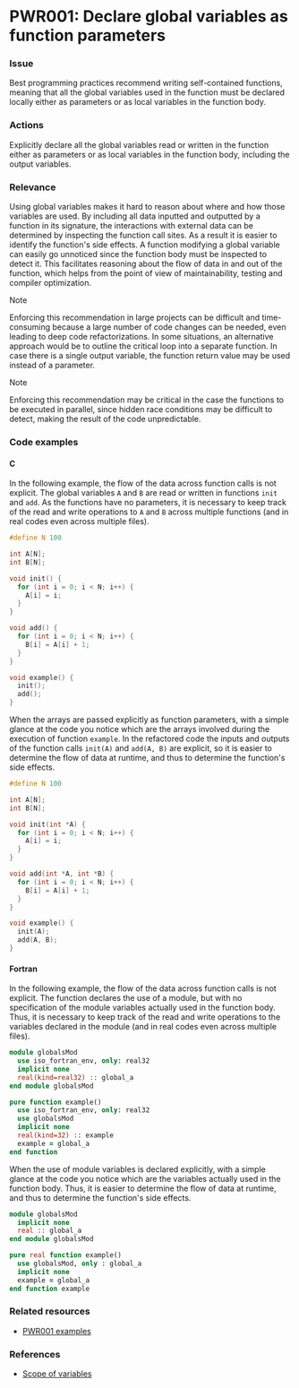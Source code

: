 # PWR001: Declare global variables as function parameters

### Issue

Best programming practices recommend writing self-contained functions, meaning
that all the global variables used in the function must be declared locally
either as parameters or as local variables in the function body.

### Actions

Explicitly declare all the global variables read or written in the function
either as parameters or as local variables in the function body, including the
output variables.

### Relevance

Using global variables makes it hard to reason about where and how those
variables are used. By including all data inputted and outputted by a function
in its signature, the interactions with external data can be determined by
inspecting the function call sites. As a result it is easier to identify the
function's side effects. A function modifying a global variable can easily go
unnoticed since the function body must be inspected to detect it. This
facilitates reasoning about the flow of data in and out of the function, which
helps from the point of view of maintainability, testing and compiler
optimization.

> [!NOTE]
> Enforcing this recommendation in large projects can be difficult and
> time-consuming because a large number of code changes can be needed, even
> leading to deep code refactorizations. In some situations, an alternative
> approach would be to outline the critical loop into a separate function. In
> case there is a single output variable, the function return value may be used
> instead of a parameter.

> [!NOTE]
> Enforcing this recommendation may be critical in the case the functions to be
> executed in parallel, since hidden race conditions may be difficult to detect,
> making the result of the code unpredictable.

### Code examples

#### C

In the following example, the flow of the data across function calls is not
explicit. The global variables `A` and `B` are read or written in functions
`init` and `add`. As the functions have no parameters, it is necessary to keep
track of the read and write operations to `A` and `B` across multiple functions
(and in real codes even across multiple files).

```c
#define N 100

int A[N];
int B[N];

void init() {
  for (int i = 0; i < N; i++) {
    A[i] = i;
  }
}

void add() {
  for (int i = 0; i < N; i++) {
    B[i] = A[i] + 1;
  }
}

void example() {
  init();
  add();
}
```

When the arrays are passed explicitly as function parameters, with a simple
glance at the code you notice which are the arrays involved during the execution
of function `example`. In the refactored code the inputs and outputs of the
function calls `init(A)` and `add(A, B)` are explicit, so it is easier to
determine the flow of data at runtime, and thus to determine the function's side
effects.

```c
#define N 100

int A[N];
int B[N];

void init(int *A) {
  for (int i = 0; i < N; i++) {
    A[i] = i;
  }
}

void add(int *A, int *B) {
  for (int i = 0; i < N; i++) {
    B[i] = A[i] + 1;
  }
}

void example() {
  init(A);
  add(A, B);
}
```

#### Fortran

In the following example, the flow of the data across function calls is not
explicit. The function declares the use of a module, but with no specification
of the module variables actually used in the function body. Thus, it is
necessary to keep track of the read and write operations to the variables
declared in the module (and in real codes even across multiple files).

```fortran
module globalsMod
  use iso_fortran_env, only: real32
  implicit none
  real(kind=real32) :: global_a
end module globalsMod

pure function example()
  use iso_fortran_env, only: real32
  use globalsMod
  implicit none
  real(kind=32) :: example
  example = global_a
end function
```

When the use of module variables is declared explicitly, with a simple glance at
the code you notice which are the variables actually used in the function body.
Thus, it is easier to determine the flow of data at runtime, and thus to
determine the function's side effects.

```fortran
module globalsMod
  implicit none
  real :: global_a
end module globalsMod

pure real function example()
  use globalsMod, only : global_a
  implicit none
  example = global_a
end function example
```

### Related resources

* [PWR001 examples](https://github.com/codee-com/open-catalog/tree/main/Checks/PWR001/)

### References

* [Scope of variables](https://users.cs.cf.ac.uk/Dave.Marshall/PERL/node52.html)
